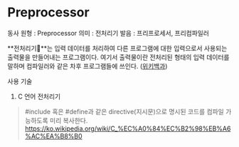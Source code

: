 # Preprocessor

동사 원형 : Preprocessor
의미  : 전처리기
발음 : 프리프로세서, 프리컴파일러

**전처리기**는 입력 데이터를 처리하여 다른 프로그램에 대한 입력으로서 사용되는 출력물을 만들어내는 프로그램이다. 여기서 출력물이란 전처리된 형태의 입력 데이터를 말하며 컴파일러와 같은 차후 프로그램들에 쓰인다. ([위키백과](https://en.wikipedia.org/wiki/Preprocessor))

사용 기술
1. C 언어 전처리기
> #include 혹은 #define과 같은 directive(지시문)으로 명시된 코드를 컴파일 가능하도록 미리 복사한다.
 https://ko.wikipedia.org/wiki/C_%EC%A0%84%EC%B2%98%EB%A6%AC%EA%B8%B0

 